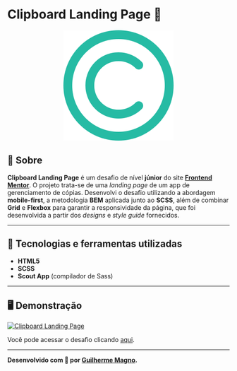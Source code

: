 # Clipboard Landing Page 📝
<p align="center">
<img src="img/logo.svg" alt="Clipboard logo" title="Clipboard logo">
</p>

## 📖 Sobre   
**Clipboard Landing Page** é um desafio de nível **júnior** do site **[Frontend Mentor](https://www.frontendmentor.io)**. O projeto trata-se de uma _landing page_ de um app de gerenciamento de cópias. Desenvolvi o desafio utilizando a abordagem **mobile-first**, a metodologia **BEM** aplicada junto ao **SCSS**, além de combinar **Grid** e **Flexbox** para garantir a responsividade da página, que foi desenvolvida a partir dos _designs_ e _style guide_ fornecidos.

---

## 🚀 Tecnologias e ferramentas utilizadas
- **HTML5**
- **SCSS**
- **Scout App** (compilador de Sass)

---

## 🖥️ Demonstração
[![Clipboard Landing Page](https://i.imgur.com/yiYYEFG.png "Clique para acessar o desafio")](https://devmagno.github.io/coding-challenges/challenges/Clipboard/index.html "Clique para acessar o desafio")   

Você pode acessar o desafio clicando [aqui](https://devmagno.github.io/coding-challenges/challenges/Clipboard/index.html).

---

**Desenvolvido com 💚 por [Guilherme Magno](https://github.com/devmagno/).**